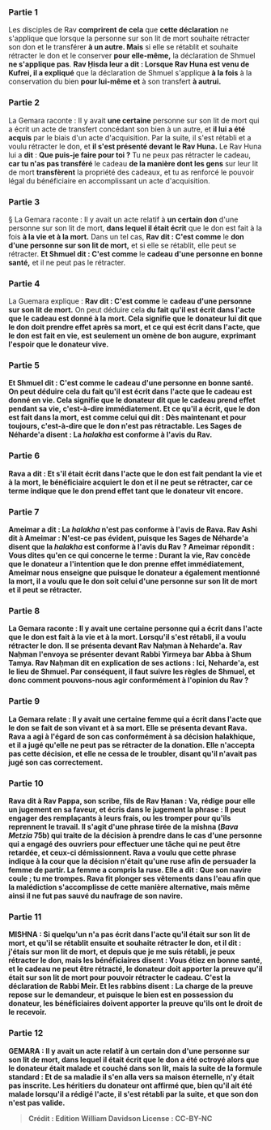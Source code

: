 
### Partie 1
Les disciples de Rav <b>comprirent de cela</b> que <b>cette déclaration</b> ne s'applique que lorsque la personne sur son lit de mort souhaite rétracter son don et le transférer <b>à un autre. Mais</b> si elle se rétablit et souhaite rétracter le don et le conserver <b>pour elle-même,</b> la déclaration de Shmuel <b>ne s'applique pas</b>. <b>Rav Ḥisda leur a dit : Lorsque Rav Huna est venu de Kufrei, il a expliqué</b> que la déclaration de Shmuel s'applique <b>à la fois</b> à la conservation du bien <b>pour lui-même et</b> à son transfert <b>à autrui.</b>

### Partie 2
La Gemara raconte : Il y avait <b>une certaine</b> personne sur son lit de mort qui a écrit un acte de transfert concédant son bien à un autre, et <b>il lui a été acquis</b> par le biais d'un acte d'acquisition. Par la suite, il s'est rétabli et a voulu rétracter le don, et <b>il s'est présenté devant le Rav Huna.</b> Le Rav Huna lui a <b>dit</b> : <b>Que puis-je faire pour toi ?</b> Tu ne peux pas rétracter le cadeau, <b>car tu n'as pas transféré</b> le cadeau <b>de la manière dont les gens</b> sur leur lit de mort <b>transfèrent</b> la propriété des cadeaux, et tu as renforcé le pouvoir légal du bénéficiaire en accomplissant un acte d'acquisition.

### Partie 3
§ La Gemara raconte : Il y avait un acte relatif à <b>un certain don</b> d'une personne sur son lit de mort, <b>dans lequel il était écrit</b> que le don est fait à la fois <b>à la vie et à la mort.</b> Dans un tel cas, <b>Rav dit : C'est comme</b> le <b>don d'une personne sur son lit de mort,</b> et si elle se rétablit, elle peut se rétracter. <b>Et Shmuel dit : C'est comme</b> le <b>cadeau d'une personne en bonne santé,</b> et il ne peut pas le rétracter.

### Partie 4
La Guemara explique : <b>Rav dit : C'est comme</b> le <b>cadeau d'une personne sur son lit de mort.</b> On peut déduire cela <b>du fait <b>qu'il est écrit dans</b> l'acte que le cadeau est donné <b>à la mort. </b> Cela signifie que le donateur lui <b>dit</b> que le don doit prendre effet <b>après</b> sa <b>mort, et ce qui est écrit</b> dans l'acte, que le don est fait <b>en vie,</b> est <b>seulement</b> un <b>omène de bon augure, </b> exprimant l'espoir <b>que</b> le donateur <b>vive.</b>

### Partie 5
<b>Et Shmuel dit : C'est comme</b> le <b>cadeau d'une personne en bonne santé.</b> On peut déduire cela <b>du fait <b>qu'il est écrit dans</b> l'acte que le cadeau est donné <b>en vie.</b> Cela signifie que le donateur <b>dit</b> que le cadeau prend effet <b>pendant</b> sa <b>vie,</b> c'est-à-dire immédiatement. <b>Et ce qu'il a écrit,</b> que le don est fait <b>dans la mort, est comme celui qui dit : Dès maintenant et pour toujours,</b> c'est-à-dire que le don n'est pas rétractable. Les Sages <b>de Néharde'a disent : La <i>halakha</i></b> est <b>conforme</b> à l'avis <b>du Rav.</b>

### Partie 6
<b>Rava a dit : Et s'il était écrit dans</b> l'acte que le don est fait <b>pendant la vie</b> et à la mort, le bénéficiaire <b>acquiert</b> le don et il ne peut se rétracter, car ce terme indique que le don prend effet tant que le donateur vit encore.

### Partie 7
<b>Ameimar a dit : La <i>halakha</i> n'est pas conforme</b> à l'avis <b>de Rava. Rav Ashi dit à Ameimar :</b> N'est-ce pas <b>évident, puisque</b> les Sages <b>de Néharde'a disent</b> que <b>la <i>halakha</i></b> est <b>conforme</b> à l'avis <b>du Rav ?</b> Ameimar répondit : <b>Vous dites</b> qu'en ce qui concerne le terme : <b>Durant la vie, Rav concède</b> que le donateur a l'intention que le don prenne effet immédiatement, Ameimar <b>nous enseigne</b> que puisque le donateur a également mentionné la mort, il a voulu que le don soit celui d'une personne sur son lit de mort et il peut se rétracter.

### Partie 8
La Gemara raconte : Il y avait <b>une certaine</b> personne qui a écrit dans l'acte que le don est fait à la vie et à la mort. Lorsqu'il s'est rétabli, il a voulu rétracter le don. Il <b>se présenta devant Rav Naḥman à Neharde'a.</b> Rav Naḥman <b>l'envoya</b> se présenter <b>devant Rabbi Yirmeya bar Abba à Shum Tamya.</b> Rav Naḥman <b>dit</b> en explication de ses actions : <b>Ici,</b> Neharde'a, <b>est le lieu de Shmuel.</b> Par conséquent, il faut suivre les règles de Shmuel, et donc <b>comment pouvons-nous agir conformément</b> à l'opinion <b>du Rav ?</b>

### Partie 9
La Gemara relate : Il y avait <b>une certaine</b> femme qui a écrit dans l'acte que le don se fait de son vivant et à sa mort. Elle <b>se présenta devant Rava. Rava a agi à l'égard de son</b> cas <b>conformément à sa décision halakhique</b>, et il a jugé qu'elle ne peut pas se rétracter de la donation. Elle n'accepta pas cette décision, et <b>elle</b> ne cessa de le <b>troubler,</b> disant qu'il n'avait pas jugé son cas correctement.

### Partie 10
Rava <b>dit à Rav Pappa, son scribe, fils de Rav Ḥanan : Va, rédige pour elle</b> un jugement en sa faveur, <b>et écris dans</b> le jugement la phrase : Il peut <b>engager</b> des remplaçants <b>à leurs</b> frais, <b>ou les tromper</b> pour qu'ils reprennent le travail. Il s'agit d'une phrase tirée de la mishna (<i>Bava Metzia</i> 75b) qui traite de la décision à prendre dans le cas d'une personne qui a engagé des ouvriers pour effectuer une tâche qui ne peut être retardée, et ceux-ci démissionnent. Rava a voulu que cette phrase indique à la cour que la décision n'était qu'une ruse afin de persuader la femme de partir. La femme a compris la ruse. <b>Elle a dit : Que son navire coule ; tu me trompes. Rava fit plonger ses vêtements dans l'eau</b> afin que la malédiction s'accomplisse de cette manière alternative, <b>mais même ainsi il ne fut pas sauvé du</b> <b>naufrage</b> de son navire.

### Partie 11
<strong>MISHNA :</strong> Si quelqu'un <b>n'a pas écrit dans</b> l'acte qu'il était <b>sur son lit de mort,</b> et qu'il se rétablit ensuite et souhaite rétracter le don, et <b>il dit : j'étais sur mon lit de mort,</b> et depuis que je me suis rétabli, je peux rétracter le don, <b>mais</b> les bénéficiaires <b>disent : Vous étiez en bonne santé,</b> et le cadeau ne peut être rétracté, le donateur <b>doit apporter la preuve qu'il était sur son lit de mort</b> pour pouvoir rétracter le cadeau. C'est la déclaration de Rabbi Meir. Et les rabbins disent : La charge de la preuve repose sur le demandeur,</b> et puisque le bien est en possession du donateur, les bénéficiaires doivent apporter la preuve qu'ils ont le droit de le recevoir.

### Partie 12
<strong>GEMARA :</strong> Il y avait un acte relatif à <b>un certain don</b> d'une personne sur son lit de mort, <b>dans lequel il était écrit</b> que le don a été octroyé <b>alors que le donateur <b>était malade et couché dans son lit, mais</b> la suite de la formule standard : <b>Et de sa maladie il s'en alla vers sa</b> <b>maison éternelle, n'y était pas inscrite.</b> Les héritiers du donateur ont affirmé que, bien qu'il ait été malade lorsqu'il a rédigé l'acte, il s'est rétabli par la suite, et que son don n'est pas valide.

>Crédit : Edition William Davidson
>License : CC-BY-NC
